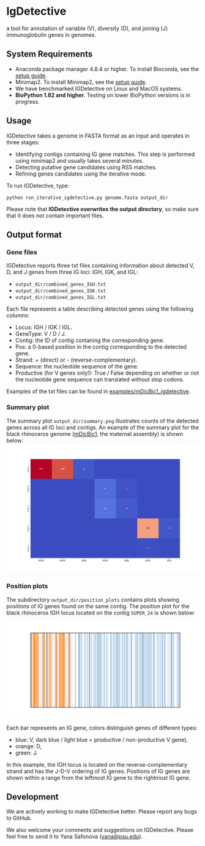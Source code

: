 # IgDetective
a tool for annotation of variable (V), diversity (D), and joining (J) immunoglobulin genes in genomes.

## System Requirements
* Anaconda package manager 4.8.4 or higher. To install Bioconda, see the [setup guide](https://bioconda.github.io/user/install.html#install-conda).
* Minimap2. To install Minimap2, see the [setup guide](https://anaconda.org/bioconda/minimap2).
* We have benchmarked IGDetective on Linux and MacOS systems.
* **BioPython 1.82 and higher**. Testing on lower BioPython versions is in progress.

## Usage
IGDetective takes a genome in FASTA format as an input and operates in three stages:
* Identifying contigs containing IG gene matches. This step is performed using minimap2 and usually takes several minutes. 
* Detecting putative gene candidates using RSS matches. 
* Refining genes candidates using the iterative mode. 

To run IGDetective, type:
```
python run_iterative_igdetective.py genome.fasta output_dir
```
Please note that **IGDetective overwrites the output directory**, so make sure that it does not contain important files.

## Output format
### Gene files
IGDetective reports three txt files containing information about detected V, D, and J genes from three IG loci: IGH, IGK, and IGL:
* `output_dir/combined_genes_IGH.txt`
* `output_dir/combined_genes_IGK.txt`
* `output_dir/combined_genes_IGL.txt`

Each file represents a table describing detected genes using the following columns:
* Locus: IGH / IGK / IGL.
* GeneType: V / D / J.
* Contig: the ID of contig contaning the corresponding gene. 
* Pos: a 0-based position in the contig corresponding to the detected gene.
* Strand: + (direct) or - (reverse-complementary).
* Sequence: the nucleotide sequence of the gene.
* Productive (for V genes only!): True / False depending on whether or not the nucleotide gene sequence can translated without stop codons. 

Examples of the txt files can be found in [examples/mDicBic1_igdetective](examples/mDicBic1_igdetective).

### Summary plot
The summary plot `output_dir/summary.png` illustrates counts of the detected genes across all IG loci and contigs. An example of the summary plot for the black rhinoceros genome ([mDicBic1](https://genomeark.github.io/genomeark-all/Diceros_bicornis.html), the maternal assembly) is shown below:
![summary](examples/mDicBic1_igdetective/summary.png)

### Position plots
The subdirectory `output_dir/position_plots` contains plots showing positions of IG genes found on the same contig. The position plot for the black rhinoceros IGH locus located on the contig `SUPER_24` is shown below:

![summary](examples/mDicBic1_igdetective/position_plots/IGH_SUPER_24.png)

Each bar represents an IG gene, colors distinguish genes of different types: 
* blue: V, dark blue / light blue = productive / non-productive V gene),
* orange: D,
* green: J.

In this example, the IGH locus is located on the reverse-complementary strand and has the J-D-V ordering of IG genes. Positions of IG genes are shown within a range from the leftmost IG gene to the rightmost IG gene.

## Development
We are actively working to make IGDetective better. Please report any bugs to GitHub. 

We also welcome your comments and suggestions on IGDetective. Please feel free to send it to Yana Safonova (yana@psu.edu).
